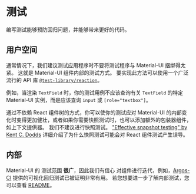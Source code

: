 # 测试

<p class="description">编写测试能够预防回归问题，并能够带来更好的代码。</p>

## 用户空间

通常情况下，我们建议测试应用程序时不要将测试程序与 Material-UI 捆绑得太紧。 这就是 Material-UI 组件内部的测试方式。 要实现此方法可以使用一个广泛流行的 API 库 [`@test-library/reaction`](https://testing-library.com/docs/react-testing-library/intro)。

例如，当渲染 `TextField` 时，你的测试用例不应该查询有关 `TextField` 的特定 Material-UI 实例，而是应该查询 `input` 或 `[role="textbox"]`。

通过不依赖 React 组件树的方式，你可以使你的测试应对 Material-UI 的内部变化时变得更加健壮，或者如果你需要快照测试时，也可以添加额外的包装器组件，如上下文提供器。 我们不建议进行快照测试。 ["Effective snapshot testing" by Kent C. Dodds](https://kentcdodds.com/blog/effective-snapshot-testing) 详细介绍了为什么快照测试可能会对 React 组件测试产生误导。

## 内部

Material-UI 的 测试范围 **很广**，因此我们有信心 对组件进行迭代，例如，[Argos-CI](https://www.argos-ci.com/mui-org/material-ui) 提供的可视化回归测试已被证明非常有用。 若您想要进一步了解内部测试，您可以查看 [README](https://github.com/mui-org/material-ui/blob/next/test/README.md)。
